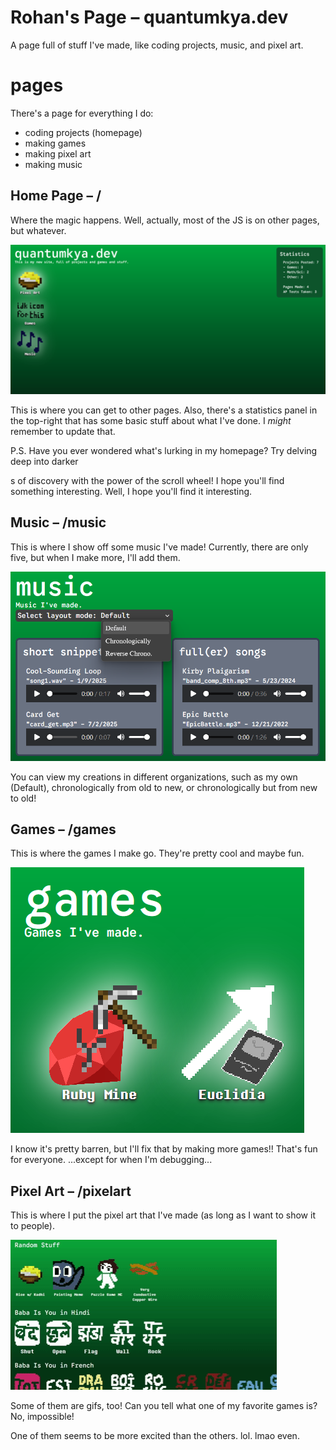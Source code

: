 # Rohan's Page – quantumkya.dev

A page full of stuff I've made, like coding projects, music, and pixel art.

# pages

There's a page for everything I do:
- coding projects (homepage)
- making games
- making pixel art
- making music

## Home Page – /
Where the magic happens. Well, actually, most of the JS is on other pages, but whatever.

![Home Page](img/homepage.png)

This is where you can get to other pages. Also, there's a statistics panel in the top-right that has some basic stuff about what I've done. I *might* remember to update that.

P.S. Have you ever wondered what's lurking in my homepage? Try delving deep into darker <div>s of discovery with the power of the scroll wheel! I hope you'll find something interesting. Well, I hope you'll find it interesting.

## Music – /music
This is where I show off some music I've made! Currently, there are only five, but when I make more, I'll add them.

![Music Page](img/musicpage.png)

You can view my creations in different organizations, such as my own (Default), chronologically from old to new, or chronologically but from new to old!

## Games – /games
This is where the games I make go. They're pretty cool and maybe fun.

![Games Page](img/gamespage.png)

I know it's pretty barren, but I'll fix that by making more games!! That's fun for everyone.
...except for when I'm debugging...

## Pixel Art – /pixelart
This is where I put the pixel art that I've made (as long as I want to show it to people).

![Pixel Art Page](img/pixelartpage.gif)

Some of them are gifs, too! Can you tell what one of my favorite games is? No, impossible!

One of them seems to be more excited than the others. lol. lmao even.
